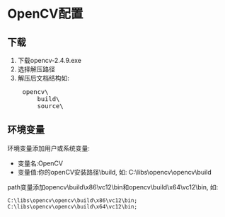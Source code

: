 # OpenCV配置 #
## 下载 ##
1. 下载opencv-2.4.9.exe
2. 选择解压路径
3. 解压后文档结构如:
<pre>
    opencv\
        build\
        source\
</pre>

## 环境变量 ##
环境变量添加用户或系统变量:

- 变量名:OpenCV
- 变量值:你的openCV安装路径\build, 如: C:\libs\opencv\opencv\build

path变量添加opencv\build\x86\vc12\bin和opencv\build\x64\vc12\bin, 如:

    C:\libs\opencv\opencv\build\x86\vc12\bin;
    C:\libs\opencv\opencv\build\x64\vc12\bin;

